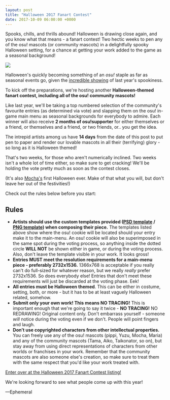 ```yaml
---
layout: post
title: "Halloween 2017 Fanart Contest"
date: 2017-10-09 06:00:00 +0000
---
```


Spooks, chills, and thrills abound! Halloween is drawing close again, and you know what that means - a fanart contest! Two hectic weeks to pen any of the osu! mascots (or community mascots) in a delightfully spooky Halloween setting, for a chance at getting your work added to the game as a seasonal background!

[![](https://assets.ppy.sh/contests/56/header.jpg)](https://osu.ppy.sh/community/contests/56)

Halloween's quickly becoming something of an _osu!_ staple as far as seasonal events go, given the [incredible showing](https://osu.ppy.sh/home/news/2016-10-29-halloween-cometh) of last year's spookiness.

To kick off the preparations, we're hosting another **Halloween-themed fanart contest, including all of the osu! community mascots!**

Like last year, we'll be taking a top numbered selection of the community's favourite entries (as determined via vote) and slapping them on the osu! in-game main menu as seasonal backgrounds for everybody to admire. Each winner will also receive **2 months of osu!supporter** for either themselves or a friend, or themselves and a friend, or two friends, or.. you get the idea.

The intrepid artists among us have **14 days** from the date of this post to put pen to paper and render our lovable mascots in all their (terrifying) glory - so long as it is Halloween themed!

That's two weeks, for those who aren't numerically inclined. Two weeks isn't a whole lot of time either, so make sure to get cracking! We'll be holding the vote pretty much as soon as the contest closes.

(It's also [Mocha's](https://assets.ppy.sh/media/mocha/Mocha_Documentation.pdf) first Halloween ever. Make of that what you will, but don't leave her out of the festivities!)

Check out the rules below before you start:

Rules
-----
 
* **Artists should use the custom templates provided ([PSD template](https://assets.ppy.sh/events/fanart/templates/osu%21%20main%20menu%202732x1536.psd?2017) / [PNG template](https://assets.ppy.sh/events/fanart/templates/osu%21%20main%20menu%202732x1536.png?2017)) when composing their piece.** The templates listed above show where the osu! cookie will be located should your entry make it to the main-menu. An osu! cookie will also be superimposed in the same spot during the voting process, so anything inside the dotted circle **WILL NOT** be shown either in game, or during the voting process. Also, don't leave the template visible in your work. It looks gross!
* **Entries MUST meet the resolution requirements for a main-menu piece - preferably 2732x1536.** 1366x768 is acceptable if you really can't do full-sized for whatever reason, but we really *really* prefer 2732x1536. So does everybody else! Entries that don't meet these requirements will just be discarded at the voting phase. Eek!
* **All entries must be Halloween themed**. This can be either in costume, setting, both, or more - but it has to be at least vaguely Halloween related, somehow.
* **Submit only your own work! This means NO TRACING!** This is important enough that we're going to say it twice - **NO TRACING!** NO REDRAWING! Original content only. Don't embarrass yourself - someone *will* notice during the voting even if we don't. People will point fingers and laugh.
* **Don’t use copyrighted characters from other intellectual properties.** You can freely use any of the osu! mascots (pippi, Yuzu, Mocha, Maria) and any of the community mascots (Tama, Aiko, Taikonator, so on), but stay away from using direct representations of characters from other worlds or franchises in your work. Remember that the community mascots are also someone else's creation, so make sure to treat them with the same respect that you'd like your work treated with.

[Enter over at the Halloween 2017 Fanart Contest listing!](https://osu.ppy.sh/community/contests/56)

We're looking forward to see what people come up with this year!

—Ephemeral
